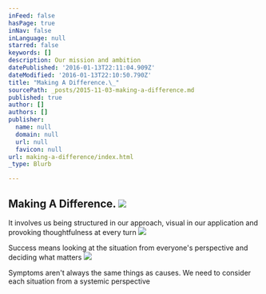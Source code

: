```yaml
---
inFeed: false
hasPage: true
inNav: false
inLanguage: null
starred: false
keywords: []
description: Our mission and ambition
datePublished: '2016-01-13T22:11:04.909Z'
dateModified: '2016-01-13T22:10:50.790Z'
title: "Making A Difference.\_"
sourcePath: _posts/2015-11-03-making-a-difference.md
published: true
author: []
authors: []
publisher:
  name: null
  domain: null
  url: null
  favicon: null
url: making-a-difference/index.html
_type: Blurb

---
```

## Making A Difference. ![](https://s3-us-west-2.amazonaws.com/the-grid-img/p/639ba3c9ed94a93e87c05031d0c07e2c8cdf2a36.jpg)

It involves us being structured in our approach, visual in our application and provoking thoughtfulness at every turn
![](https://s3-us-west-2.amazonaws.com/the-grid-img/p/c2e885a5e4b6d056a05423933f8f96f343feedfe.jpg)

Success means looking at the situation from everyone's perspective and deciding what matters
![](https://s3-us-west-2.amazonaws.com/the-grid-img/p/e2526da23a9d9526440747cb376495589794158f.jpg)

Symptoms aren't always the same things as causes. We need to consider each situation from a systemic perspective